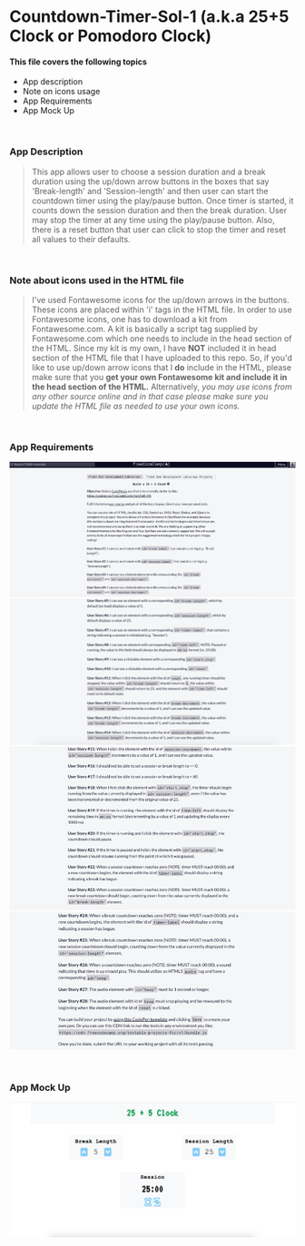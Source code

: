 # Countdown-Timer-Sol-1 (a.k.a 25+5 Clock or Pomodoro Clock)

#### This file covers the following topics 
- App description
- Note on icons usage
- App Requirements
- App Mock Up

&nbsp;
&nbsp;
### App Description
> This app allows user to choose a session duration and a break duration using the up/down arrow buttons in the boxes that say 'Break-length' and 'Session-length' and then user can start the countdown timer using the play/pause button. Once timer is started, it counts down the session duration and then the break duration. User may stop the timer at any time using the play/pause button. Also, there is a reset button that user can click to stop the timer and reset all values to their defaults.

&nbsp;
&nbsp;
### Note about icons used in the HTML file
> I've used Fontawesome icons for the up/down arrows in the buttons. These icons are placed within 'i' tags in the HTML file. In order to use Fontawesome icons, one has to download a kit from Fontawesome.com. A kit is basically a script tag supplied by Fontawesome.com which one needs to include in the head section of the HTML. Since my kit is my own, I have **NOT** included it in head section of the HTML file that I have uploaded to this repo. So, if you'd like to use up/down arrow icons that I **do** include in the HTML, please make sure that you **get your own Fontawesome kit and include it in the head section of the HTML.** Alternatively, *you may use icons from any other source online and in that case please make sure you update the HTML file as needed to use your own icons.*

&nbsp;
&nbsp;
### App Requirements
![Req part 1](Assets/25_5_Clock_Req_1.png)
![Req part 2](Assets/25_5_Clock_Req_2.png)
![Req part 3](Assets/25_5_Clock_Req_3.png)
![Req part 4](Assets/25_5_Clock_Req_4.png)

&nbsp;
&nbsp;
### App Mock Up

![App mock up](Assets/25_5_Clock_Mock_Up.png)
